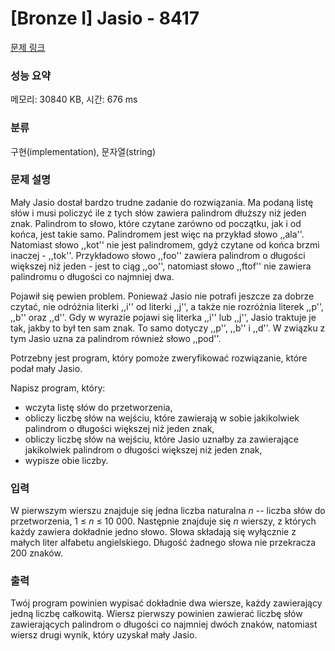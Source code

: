 # [Bronze I] Jasio - 8417 

[문제 링크](https://www.acmicpc.net/problem/8417) 

### 성능 요약

메모리: 30840 KB, 시간: 676 ms

### 분류

구현(implementation), 문자열(string)

### 문제 설명

<p>Mały Jasio dostał bardzo trudne zadanie do rozwiązania. Ma podaną listę słów i musi policzyć ile z tych słów zawiera palindrom dłuższy niż jeden znak. Palindrom to słowo, które czytane zarówno od początku, jak i od końca, jest takie samo. Palindromem jest więc na przykład słowo ,,ala''. Natomiast słowo ,,kot'' nie jest palindromem, gdyż czytane od końca brzmi inaczej - ,,tok''. Przykładowo słowo ,,foo'' zawiera palindrom o długości większej niż jeden - jest to ciąg ,,oo'', natomiast słowo ,,ftof'' nie zawiera palindromu o długości co najmniej dwa.</p>

<p>Pojawił się pewien problem. Ponieważ Jasio nie potrafi jeszcze za dobrze czytać, nie odróżnia literki ,,i'' od literki ,,j'', a także nie rozróżnia literek ,,p'', ,,b'' oraz ,,d''. Gdy w wyrazie pojawi się literka ,,i'' lub ,,j'', Jasio traktuje je tak, jakby to był ten sam znak. To samo dotyczy ,,p'', ,,b'' i ,,d''. W związku z tym Jasio uzna za palindrom również słowo ,,pod''.</p>

<p>Potrzebny jest program, który pomoże zweryfikować rozwiązanie, które podał mały Jasio.</p>

<p>Napisz program, który:</p>

<ul>
	<li>wczyta listę słów do przetworzenia,</li>
	<li>obliczy liczbę słów na wejściu, które zawierają w sobie jakikolwiek palindrom o długości większej niż jeden znak,</li>
	<li>obliczy liczbę słów na wejściu, które Jasio uznałby za zawierające jakikolwiek palindrom o długości większej niż jeden znak,</li>
	<li>wypisze obie liczby.</li>
</ul>

### 입력 

 <p>W pierwszym wierszu znajduje się jedna liczba naturalna <i>n</i> -- liczba słów do przetworzenia, 1 ≤ <i>n</i> ≤ 10 000. Następnie znajduje się <i>n</i> wierszy, z których każdy zawiera dokładnie jedno słowo. Słowa składają się wyłącznie z małych liter alfabetu angielskiego. Długość żadnego słowa nie przekracza 200 znaków.</p>

### 출력 

 <p>Twój program powinien wypisać dokładnie dwa wiersze, każdy zawierający jedną liczbę całkowitą. Wiersz pierwszy powinien zawierać liczbę słów zawierających palindrom o długości co najmniej dwóch znaków, natomiast wiersz drugi wynik, który uzyskał mały Jasio.</p>

